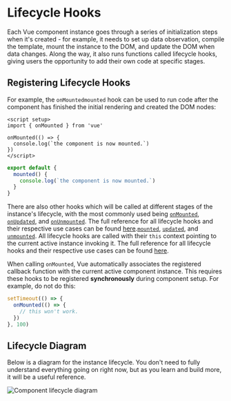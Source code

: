 # Lifecycle Hooks

Each Vue component instance goes through a series of initialization steps when it's created - for example, it needs to set up data observation, compile the template, mount the instance to the DOM, and update the DOM when data changes. Along the way, it also runs functions called lifecycle hooks, giving users the opportunity to add their own code at specific stages.

## Registering Lifecycle Hooks

For example, the <span class="composition-api">`onMounted`</span><span class="options-api">`mounted`</span> hook can be used to run code after the component has finished the initial rendering and created the DOM nodes:

<div class="composition-api">

```vue
<script setup>
import { onMounted } from 'vue'

onMounted(() => {
  console.log(`the component is now mounted.`)
})
</script>
```

</div>
<div class="options-api">

```js
export default {
  mounted() {
    console.log(`the component is now mounted.`)
  }
}
```

</div>

There are also other hooks which will be called at different stages of the instance's lifecycle, with the most commonly used being <span class="composition-api">[`onMounted`](/api/composition-api-lifecycle.html#onmounted), [`onUpdated`](/api/composition-api-lifecycle.html#onupdated), and [`onUnmounted`](/api/composition-api-lifecycle.html#onunmounted). The full reference for all lifecycle hooks and their respective use cases can be found [here](/api/composition-api-lifecycle.html).</span><span class="options-api">[`mounted`](/api/options-lifecycle.html#mounted), [`updated`](/api/options-lifecycle.html#updated), and [`unmounted`](/api/options-lifecycle.html#unmounted). All lifecycle hooks are called with their `this` context pointing to the current active instance invoking it. The full reference for all lifecycle hooks and their respective use cases can be found [here](/api/options-lifecycle.html).</span>

<div class="composition-api">

When calling `onMounted`, Vue automatically associates the registered callback function with the current active component instance. This requires these hooks to be registered **synchronously** during component setup. For example, do not do this:

```js
setTimeout(() => {
  onMounted(() => {
    // this won't work.
  })
}, 100)
```

</div>

## Lifecycle Diagram

Below is a diagram for the instance lifecycle. You don't need to fully understand everything going on right now, but as you learn and build more, it will be a useful reference.

![Component lifecycle diagram](/images/lifecycle.svg)
